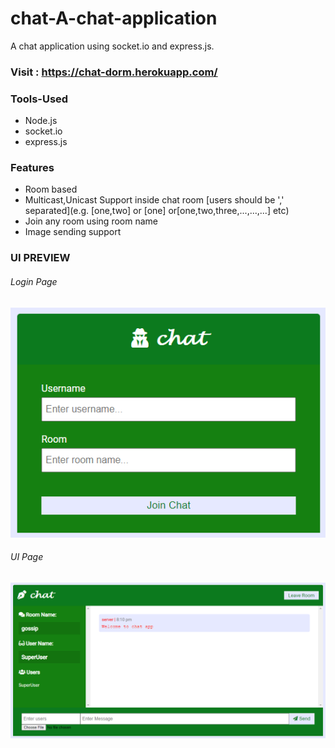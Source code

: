 # chat-A-chat-application
A chat application using socket.io and express.js.

### Visit : https://chat-dorm.herokuapp.com/

### Tools-Used
* Node.js
* socket.io
* express.js

### Features
* Room based
* Multicast,Unicast Support inside chat room [users should be ',' separated](e.g. [one,two] or [one] or[one,two,three,...,...,...] etc)
* Join any room using room name
* Image sending support

### UI PREVIEW
###### Login Page
![login](./UI_Preview/login.png)
###### UI Page
![UI](./UI_Preview/ui.png)
